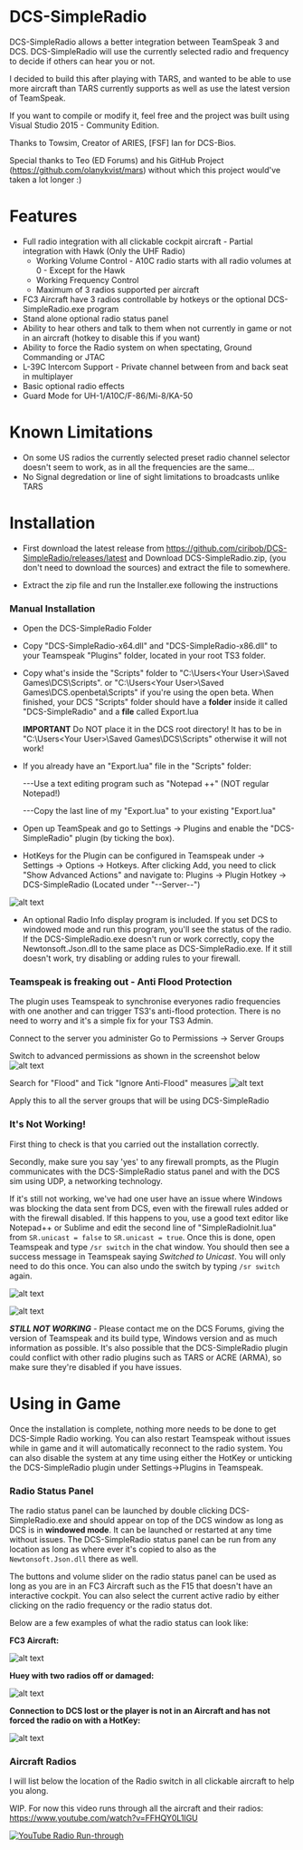 # DCS-SimpleRadio

DCS-SimpleRadio allows a better integration between TeamSpeak 3 and DCS. DCS-SimpleRadio will use the currently selected radio and frequency to decide if others can hear you or not.

I decided to build this after playing with TARS, and wanted to be able to use more aircraft than TARS currently supports as well as use the latest version of TeamSpeak.

If you want to compile or modify it, feel free and the project was built using Visual Studio 2015 - Community Edition.

Thanks to Towsim, Creator of ARIES, [FSF] Ian for DCS-Bios.

Special thanks to Teo (ED Forums) and his GitHub Project (https://github.com/olanykvist/mars) without which this project would've taken a lot longer :)

# Features
  - Full radio integration with all clickable cockpit aircraft - Partial integration with Hawk (Only the UHF Radio)
    - Working Volume Control - A10C radio starts with all radio volumes at 0 - Except for the Hawk
    - Working Frequency Control
    - Maximum of 3 radios supported per aircraft
  - FC3 Aircraft have 3 radios controllable by hotkeys or the optional DCS-SimpleRadio.exe program
  - Stand alone optional radio status panel
  - Ability to hear others and talk to them when not currently in game or not in an aircraft (hotkey to disable this if you want)
  - Ability to force the Radio system on when spectating, Ground Commanding or JTAC
  - L-39C Intercom Support - Private channel between from and back seat in multiplayer
  - Basic optional radio effects
  - Guard Mode for UH-1/A10C/F-86/Mi-8/KA-50 
 
# Known Limitations
 - On some US radios the currently selected preset radio channel selector doesn't seem to work, as in all the frequencies are the same...
 - No Signal degredation or line of sight limitations to broadcasts unlike TARS
 
# Installation

 - First download the latest release from https://github.com/ciribob/DCS-SimpleRadio/releases/latest and Download DCS-SimpleRadio.zip, (you don't need to download the sources) and extract the file to somewhere.

- Extract the zip file and run the Installer.exe following the instructions

### Manual Installation

- Open the DCS-SimpleRadio Folder
- Copy "DCS-SimpleRadio-x64.dll" and "DCS-SimpleRadio-x86.dll"  to your Teamspeak "Plugins" folder, located in your root TS3 folder.
- Copy what's inside the "Scripts" folder to "C:\Users\<Your User>\Saved Games\DCS\Scripts".  or "C:\Users\<Your User>\Saved Games\DCS.openbeta\Scripts" if you're using the open beta.
   When finished, your DCS "Scripts" folder should have a **folder** inside it called "DCS-SimpleRadio" and a **file** called Export.lua

   ****IMPORTANT**** Do NOT place it in the DCS root directory! It has to be in "C:\Users\<Your User>\Saved Games\DCS\Scripts" otherwise it will not work!

- If you already have an "Export.lua" file in the "Scripts" folder: 
  
  ---Use a text editing program such as "Notepad ++" (NOT regular Notepad!)
  
  ---Copy the last line of my "Export.lua" to your existing "Export.lua"

- Open up TeamSpeak and go to Settings -> Plugins and enable the "DCS-SimpleRadio" plugin (by ticking the box).

- HotKeys for the Plugin can be configured in Teamspeak under -> Settings -> Options -> Hotkeys. 
   After clicking Add, you need to click "Show Advanced Actions" and navigate to: Plugins -> Plugin Hotkey -> DCS-SimpleRadio  (Located under "--Server--") 

![alt text](http://i1056.photobucket.com/albums/t379/cfisher881/Ts3%20Hotkeys_zpsgxbh1aid.png~original "Hotkeys")

- An optional Radio Info display program is included. If you set DCS to windowed mode and run this program, you'll see the status of the radio. 
   If the DCS-SimpleRadio.exe doesn't run or work correctly, copy the Newtonsoft.Json.dll to the same place as  DCS-SimpleRadio.exe. If it still doesn't work, try disabling or adding rules to your firewall.

### Teamspeak is freaking out - Anti Flood Protection
The plugin uses Teamspeak to synchronise everyones radio frequencies with one another and can trigger TS3's anti-flood protection. There is no need to worry and it's a simple fix for your TS3 Admin.

Connect to the server you administer
Go to Permissions -> Server Groups

Switch to advanced permissions as shown in the screenshot below
![alt text](http://i1056.photobucket.com/albums/t379/cfisher881/permissions%20edit_zpskssuokrz.png "Permissions")

Search for "Flood" and Tick "Ignore Anti-Flood" measures
![alt text](http://i1056.photobucket.com/albums/t379/cfisher881/anti%20flood_zpsoc2vsnuy.png "Permissions")

Apply this to all the server groups that will be using DCS-SimpleRadio

### It's Not Working!
First thing to check is that you carried out the installation correctly.

Secondly, make sure you say 'yes' to any firewall prompts, as the Plugin communicates with the DCS-SimpleRadio status panel and with the DCS sim using UDP, a networking technology.

If it's still not working, we've had one user have an issue where Windows was blocking the data sent from DCS, even with the firewall rules added or with the firewall disabled. If this happens to you, use a good text editor like Notepad++ or Sublime and edit the second line of "SimpleRadioInit.lua" from ```SR.unicast = false``` to ```SR.unicast = true```.
Once this is done, open Teamspeak and type ```/sr switch``` in the chat window. You should then see a success message in Teamspeak saying *Switched to Unicast*. You will only need to do this once. You can also undo the switch by typing ```/sr switch``` again.

![alt text](http://i1056.photobucket.com/albums/t379/cfisher881/ts3%20switch_zpszjdlko7i.png~original "Switch")

![alt text](http://i1056.photobucket.com/albums/t379/cfisher881/ts3%20switched_zps1gjbtqdu.png~original "Switch")

***STILL NOT WORKING*** - Please contact me on the DCS Forums, giving the version of Teamspeak and its build type, Windows version and as much information as possible. It's also possible that the DCS-SimpleRadio plugin could conflict with other radio plugins such as TARS or ACRE (ARMA), so make sure they're disabled if you have issues.

# Using in Game
Once the installation is complete, nothing more needs to be done to get DCS-Simple Radio working. You can also restart Teamspeak without issues while in game and it will automatically reconnect to the radio system. You can also disable the system at any time using either the HotKey or unticking the DCS-SimpleRadio plugin under Settings->Plugins in Teamspeak.

### Radio Status Panel

The radio status panel can be launched by double clicking DCS-SimpleRadio.exe and should appear on top of the DCS window as long as DCS is in **windowed mode**. It can be launched or restarted at any time without issues. The DCS-SimpleRadio status panel can be run from any location as long as where ever it's copied to also as the ```Newtonsoft.Json.dll``` there as well.

The buttons and volume slider on the radio status panel can be used as long as you are in an FC3 Aircraft such as the F15 that doesn't have an interactive cockpit. You can also select the current active radio by either clicking on the radio frequency or the radio status dot.

Below are a few examples of what the radio status can look like:

**FC3 Aircraft:**

![alt text](http://i1056.photobucket.com/albums/t379/cfisher881/connected%20fc3_zpsni5feef6.jpg "FC3 Aircraft")

**Huey with two radios off or damaged:**

![alt text](http://i1056.photobucket.com/albums/t379/cfisher881/connected%20but%20some%20radios%20off_zpsefmiwtay.jpg "Huey")

**Connection to DCS lost or the player is not in an Aircraft and has not forced the radio on with a HotKey:**

![alt text](http://i1056.photobucket.com/albums/t379/cfisher881/Not%20Connected_zpsk8pwnuwt.jpg
 "Radio Off")

### Aircraft Radios

I will list below the location of the Radio switch in all clickable aircraft to help you along.

WIP. For now this video runs through all the aircraft and their radios: https://www.youtube.com/watch?v=FFHQY0L1lGU

[![YouTube Radio Run-through ](http://img.youtube.com/vi/FFHQY0L1lGU/0.jpg)](https://www.youtube.com/watch?v=FFHQY0L1lGU)

